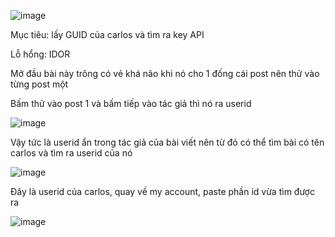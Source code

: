 ![image](https://github.com/user-attachments/assets/1910f8c0-bad7-42ff-8851-af762ceb2735)

Mục tiêu: lấy GUID của carlos và tìm ra key API

Lỗ hổng: IDOR

Mở đầu bài này trông có vẻ khá não khi nó cho 1 đống cái post nên thử vào từng post một

Bấm thử vào post 1 và bấm tiếp vào tác giả thì nó ra userid

![image](https://github.com/user-attachments/assets/b127d93a-476b-4c5f-aefa-d1a42476627a)

Vậy tức là userid ẩn trong tác giả của bài viết nên từ đó có thể tìm bài có tên carlos và tìm ra userid của nó 

![image](https://github.com/user-attachments/assets/bb21c144-75e6-4b3b-8974-a9e7cb5a6995)

Đây là userid của carlos, quay về my account, paste phần id vừa tìm được ra 

![image](https://github.com/user-attachments/assets/ae26f3d7-f7bc-4f98-bd32-4dd27182d73c)
